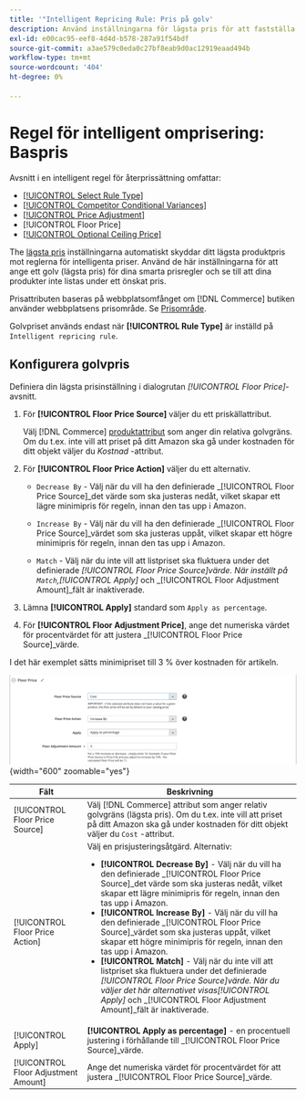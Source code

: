 ```yaml
---
title: '"Intelligent Repricing Rule: Pris på golv'
description: Använd inställningarna för lägsta pris för att fastställa det lägsta priset för en intelligent prisregel för att hantera dina Amazon-listor.
exl-id: e00cac95-eef8-4d4d-b578-287a91f54bdf
source-git-commit: a3ae579c0eda0c27bf8eab9d0ac12919eaad494b
workflow-type: tm+mt
source-wordcount: '404'
ht-degree: 0%

---
```


# Regel för intelligent omprisering: Baspris

Avsnitt i en intelligent regel för återprissättning omfattar:

- [[!UICONTROL Select Rule Type]](./intelligent-repricing-rules.md)
- [[!UICONTROL Competitor Conditional Variances]](./competitor-conditional-variances.md)
- [[!UICONTROL Price Adjustment]](./price-adjustment.md)
- [!UICONTROL Floor Price]
- [[!UICONTROL Optional Ceiling Price]](./optional-ceiling-price.md)

The [lägsta pris](./floor-price.md) inställningarna automatiskt skyddar ditt lägsta produktpris mot reglerna för intelligenta priser. Använd de här inställningarna för att ange ett golv (lägsta pris) för dina smarta prisregler och se till att dina produkter inte listas under ett önskat pris.

Prisattributen baseras på webbplatsomfånget om [!DNL Commerce] butiken använder webbplatsens prisområde. Se [Prisområde](./price-scope.md).

Golvpriset används endast när **[!UICONTROL Rule Type]** är inställd på `Intelligent repricing rule`.

## Konfigurera golvpris

Definiera din lägsta prisinställning i dialogrutan _[!UICONTROL Floor Price]_-avsnitt.

1. För **[!UICONTROL Floor Price Source]** väljer du ett priskällattribut.

   Välj [!DNL Commerce] [produktattribut](https://experienceleague.adobe.com/docs/commerce-admin/catalog/product-attributes/product-attributes.html) som anger din relativa golvgräns. Om du t.ex. inte vill att priset på ditt Amazon ska gå under kostnaden för ditt objekt väljer du *Kostnad* -attribut.

1. För **[!UICONTROL Floor Price Action]** väljer du ett alternativ.

   - `Decrease By` - Välj när du vill ha den definierade _[!UICONTROL Floor Price Source]_det värde som ska justeras nedåt, vilket skapar ett lägre minimipris för regeln, innan den tas upp i Amazon.

   - `Increase By` - Välj när du vill ha den definierade _[!UICONTROL Floor Price Source]_värdet som ska justeras uppåt, vilket skapar ett högre minimipris för regeln, innan den tas upp i Amazon.

   - `Match` - Välj när du inte vill att listpriset ska fluktuera under det definierade _[!UICONTROL Floor Price Source]_värde. När inställt på `Match`,_[!UICONTROL Apply]_ och _[!UICONTROL Floor Adjustment Amount]_fält är inaktiverade.

1. Lämna **[!UICONTROL Apply]** standard som `Apply as percentage`.

1. För **[!UICONTROL Floor Adjustment Price]**, ange det numeriska värdet för procentvärdet för att justera _[!UICONTROL Floor Price Source]_värde.

I det här exemplet sätts minimipriset till 3 % över kostnaden för artikeln.

![Exempel på regel för intelligent omprissättning - lägsta pris](assets/ob-intelligent-pricde-rule-floor-price.png){width="600" zoomable="yes"}

| Fält | Beskrivning |
|--- |--- |
| [!UICONTROL Floor Price Source] | Välj [!DNL Commerce] attribut som anger relativ golvgräns (lägsta pris). Om du t.ex. inte vill att priset på ditt Amazon ska gå under kostnaden för ditt objekt väljer du `Cost` -attribut. |
| [!UICONTROL Floor Price Action] | Välj en prisjusteringsåtgärd. Alternativ:<ul><li>**[!UICONTROL Decrease By]** - Välj när du vill ha den definierade _[!UICONTROL Floor Price Source]_det värde som ska justeras nedåt, vilket skapar ett lägre minimipris för regeln, innan den tas upp i Amazon.</li><li>**[!UICONTROL Increase By]** - Välj när du vill ha den definierade _[!UICONTROL Floor Price Source]_värdet som ska justeras uppåt, vilket skapar ett högre minimipris för regeln, innan den tas upp i Amazon.</li><li>**[!UICONTROL Match]** - Välj när du inte vill att listpriset ska fluktuera under det definierade _[!UICONTROL Floor Price Source]_värde. När du väljer det här alternativet visas_[!UICONTROL Apply]_ och _[!UICONTROL Floor Adjustment Amount]_fält är inaktiverade.</li></ul> |
| [!UICONTROL Apply] | **[!UICONTROL Apply as percentage]** - en procentuell justering i förhållande till _[!UICONTROL Floor Price Source]_värde. |
| [!UICONTROL Floor Adjustment Amount] | Ange det numeriska värdet för procentvärdet för att justera _[!UICONTROL Floor Price Source]_värde. |
